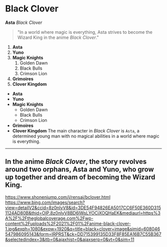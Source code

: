 # Black Clover
**Asta**
*Black Clover*
> "In a world where magic is everything, Asta strives to become the Wizard King in the anime *Black Clover*."
1. **Asta**
2. **Yuno**
3. **Magic Knights**
   1. Golden Dawn
   2. Black Bulls
   3. Crimson Lion
4. **Grimoires**
5. **Clover Kingdom**
- **Asta**
- **Yuno**
- **Magic Knights**
  - Golden Dawn
  - Black Bulls
  - Crimson Lion
- **Grimoires**
- **Clover Kingdom**
The main character in *Black Clover* is `Asta`, a determined young man with no magical abilities in a world where magic is everything.
---
In the anime *Black Clover*, the story revolves around two orphans, Asta and Yuno, who grow up together and dream of becoming the Wizard King.
---
https://www.shonenjump.com/j/rensai/bclover.html
https://www.bing.com/images/search?view=detailV2&ccid=8z0nIyV8&id=3DE54F94826EA5017CC6F50E360D3151124AD80B&thid=OIP.8z0nIyV8BD6lWsLYOCiXOQHaEK&mediaurl=https%3A%2F%2Ftheglobalcoverage.com%2Fwp-content%2Fuploads%2F2021%2F01%2Fanime-black-clover-1.jpg&exph=1080&expw=1920&q=title+black+clover+image&simid=608046547986095143&form=IRPRST&ck=DD715399135D33F8F85EA16B7C55B367&selectedindex=3&itb=0&ajaxhist=0&ajaxserp=0&vt=0&sim=11
